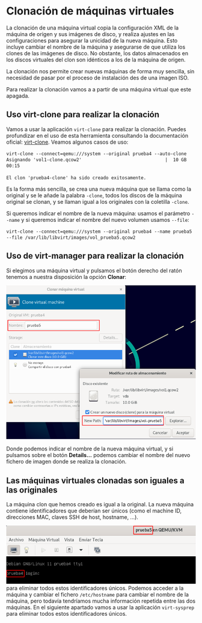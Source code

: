 # Clonación de máquinas virtuales

La clonación de una máquina virtual copia la configuración XML de la máquina de origen y sus imágenes de disco, y realiza ajustes en las configuraciones para asegurar la unicidad de la nueva máquina. Esto incluye cambiar el nombre de la máquina y asegurarse de que utiliza los clones de las imágenes de disco. No obstante, los datos almacenados en los discos virtuales del clon son idénticos a los de la máquina de origen. 

La clonación nos permite crear nuevas máquinas de forma muy sencilla, sin necesidad de pasar por el proceso de instalación des de una imagen ISO.

Para realizar la clonación vamos a a partir de una máquina virtual que este apagada.

## Uso virt-clone para realizar la clonación

Vamos a usar la aplicación `virt-clone` para realizar la clonación. Puedes profundizar en el uso de esta herramienta consultando la documentación oficial: [virt-clone](https://linux.die.net/man/1/virt-clone). Veamos algunos casos de uso:

```
virt-clone --connect=qemu:///system --original prueba4 --auto-clone
Asignando 'vol1-clone.qcow2'                               |  10 GB  00:15     

El clon 'prueba4-clone' ha sido creado exitosamente.
```

Es la forma más sencilla, se crea una nueva máquina que se llama como la original y se le añade la palabra `-clone`, todos los discos de la máquina original se clonan, y se llaman igual a los originales con la coletilla `-clone`.

Si queremos indicar el nombre de la nueva máquina: usamos el parámetro `--name` y si queremos indicar el nombre del nuevo volumen usamos `--file`:

```
virt-clone --connect=qemu:///system --original prueba4 --name prueba5 --file /var/lib/libvirt/images/vol_prueba5.qcow2
```
## Uso de virt-manager para realizar la clonación

Si elegimos una máquina virtual y pulsamos el botón derecho del ratón tenemos a nuestra disposición la opción **Clonar**:

![clonación](img/clonacion1.png)

Donde podemos indicar el nombre de la nueva máquina virtual, y si pulsamos sobre el botón **Details...** podemos cambiar el nombre del nuevo fichero de imagen donde se realiza la clonación.

## Las máquinas virtuales clonadas son iguales a las originales

La máquina clon que hemos creado es igual a la original. La nueva máquina contiene identificadores que deberían ser únicos (como el machine ID, direcciones MAC, claves SSH de host, hostname, ...).

![clonación](img/clonacion2.png)
para eliminar todos estos identificadores únicos.
Podemos acceder a la máquina y cambiar el fichero `/etc/hostname` para cambiar el nombre de la máquina, pero todavía tendríamos mucha información repetida entre las dos máquinas. En el siguiente apartado vamos a usar la aplicación `virt-sysprep` para eliminar todos estos identificadores únicos.
